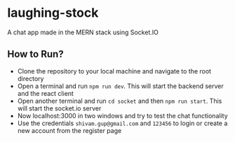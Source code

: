 # laughing-stock
A chat app made in the MERN stack using Socket.IO

## How to Run?
- Clone the repository to your local machine and navigate to the root directory
- Open a terminal and run `npm run dev`. This will start the backend server and the react client
- Open another terminal and run `cd socket` and then `npm run start`. This will start the socket.io server
- Now localhost:3000 in two windows and try to test the chat functionality
- Use the credentials `shivam.gup@gmail.com` and `123456` to login or create a new account from the register page
